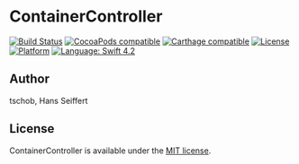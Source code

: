 # ContainerController

[![Build Status](https://travis-ci.org/tschob/ContainerController.svg?branch=main)](https://travis-ci.org/tschob/ContainerController)
[![CocoaPods compatible](https://img.shields.io/cocoapods/v/ContainerController.svg?style=flat)](http://cocoadocs.org/docsets/ContainerController)
[![Carthage compatible](https://img.shields.io/badge/Carthage-compatible-4BC51D.svg?style=flat)](https://github.com/tschob/ContainerController)
[![License](https://img.shields.io/cocoapods/l/ContainerController.svg?style=flat)](http://cocoadocs.org/docsets/ContainerController)
[![Platform](https://img.shields.io/cocoapods/p/ContainerController.svg?style=flat)](http://cocoadocs.org/docsets/ContainerController)
[![Language: Swift 4.2](https://img.shields.io/badge/Swift-4.2-green.svg)](https://swift.org)

## Author

tschob, Hans Seiffert

## License

ContainerController is available under the [MIT license](https://github.com/tschob/ContainerController/blob/main/LICENSE).
